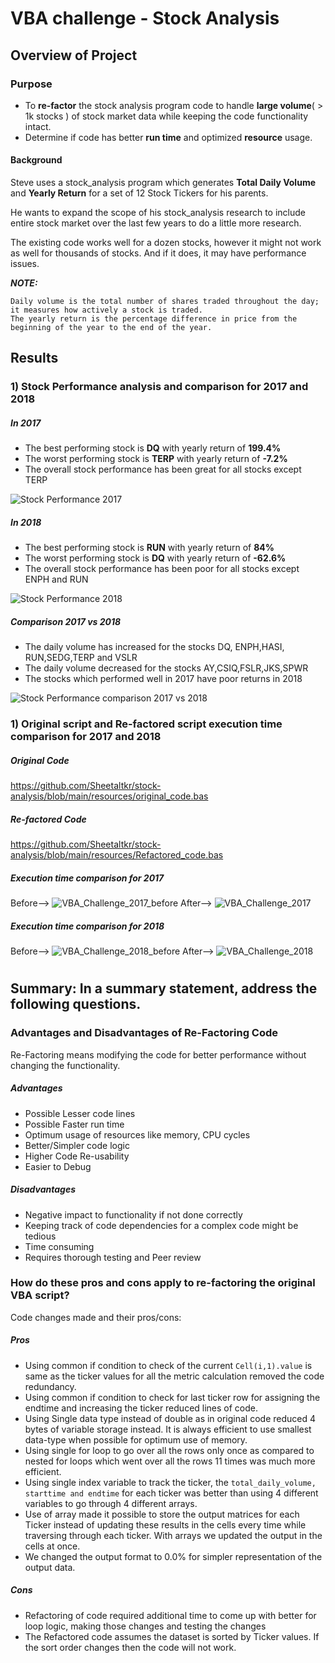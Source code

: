 # VBA challenge - Stock Analysis
## Overview of Project
### Purpose
- To **re-factor** the stock analysis program code to handle **large volume**( > 1k stocks ) of stock market data  while keeping the code functionality intact. 
- Determine if code has better **run time** and optimized **resource** usage. 


#### Background

Steve uses a stock_analysis program which generates **Total Daily Volume** and **Yearly Return** for a set of 12 Stock Tickers for his parents.

He wants to expand the scope of his stock_analysis research to include entire stock market over the last few years to do a little more research.  

The existing code works well for a dozen stocks, however it might not work as well for thousands of stocks. And if it does, it may have performance issues.


***NOTE:***
 
	Daily volume is the total number of shares traded throughout the day; it measures how actively a stock is traded.  
	The yearly return is the percentage difference in price from the beginning of the year to the end of the year.

## Results


### 1) Stock Performance analysis and comparison for 2017 and 2018

##### In 2017
- The best performing stock is **DQ** with yearly return of **199.4%**
- The worst performing stock is **TERP** with yearly return of **-7.2%**
- The overall stock performance has been great for all stocks except TERP

![Stock Performance 2017](https://github.com/Sheetaltkr/stock-analysis/blob/main/resources/VBA_Challenge_output_2017.png)

##### In 2018 
- The best performing stock is **RUN** with yearly return of **84%**
- The worst performing stock is **DQ** with yearly return of **-62.6%**
- The overall stock performance has been poor for all stocks except ENPH and RUN 

![Stock Performance 2018](https://github.com/Sheetaltkr/stock-analysis/blob/main/resources/VBA_Challenge_output_2018.png)

##### Comparison 2017 vs 2018

- The daily volume has increased for the stocks DQ, ENPH,HASI, RUN,SEDG,TERP and VSLR
- The daily volume decreased for the stocks AY,CSIQ,FSLR,JKS,SPWR
- The stocks which performed well in 2017 have poor returns in 2018

![Stock Performance comparison 2017 vs 2018](https://github.com/Sheetaltkr/stock-analysis/blob/main/resources/VBA_Challenge_Comparison_2018_vs_2017.png)

### 1) Original script and Re-factored script execution time comparison for 2017 and 2018
##### Original Code
https://github.com/Sheetaltkr/stock-analysis/blob/main/resources/original_code.bas
##### Re-factored Code
https://github.com/Sheetaltkr/stock-analysis/blob/main/resources/Refactored_code.bas

##### Execution time comparison for 2017
Before-->
![VBA_Challenge_2017_before](https://github.com/Sheetaltkr/stock-analysis/blob/main/resources/VBA_Challenge_2017_before.png)
After-->
![VBA_Challenge_2017](https://github.com/Sheetaltkr/stock-analysis/blob/main/resources/VBA_Challenge_2017.png)

##### Execution time comparison for 2018
Before-->
![VBA_Challenge_2018_before](https://github.com/Sheetaltkr/stock-analysis/blob/main/resources/VBA_Challenge_2018_before.png)
After-->
![VBA_Challenge_2018](https://github.com/Sheetaltkr/stock-analysis/blob/main/resources/VBA_Challenge_2018.png)

#

## Summary: In a summary statement, address the following questions.

### Advantages and Disadvantages of Re-Factoring Code


Re-Factoring means modifying the code for better performance without changing the functionality.
##### Advantages
- Possible Lesser code lines
- Possible Faster run time
- Optimum usage of resources like memory, CPU cycles
- Better/Simpler code logic
- Higher Code Re-usability
- Easier to Debug
##### Disadvantages
- Negative impact to functionality if not done correctly
- Keeping track of code dependencies for a complex code might be tedious
- Time consuming
- Requires thorough testing and Peer review


### How do these pros and cons apply to re-factoring the original VBA script?

Code changes made and their pros/cons:

##### Pros

- Using common if condition to check of the current `Cell(i,1).value` is same as the ticker values for all the metric calculation removed the code redundancy.
- Using common if condition to check for last ticker row for assigning the endtime and increasing the ticker reduced lines of code.
- Using Single data type instead of double as in original code reduced 4 bytes of variable storage instead. It is always efficient to use smallest data-type when possible for optimum use of memory.
- Using single for loop to go over all the rows only once as compared to nested for loops which went over all the rows 11 times was much more efficient.
- Using single index variable to track the ticker, the `total_daily_volume, starttime and endtime` for each ticker was better than using 4 different variables to go through 4 different arrays.
- Use of array made it possible to store the output matrices for each Ticker instead of updating these results  in the cells every time while traversing through each ticker. With arrays we updated the output in the cells at once.
- We changed the output format to 0.0% for simpler representation of the output data.

##### Cons

- Refactoring of code required additional time to come up with better for loop logic, making those changes and testing the changes
- The Refactored code assumes the dataset is sorted by Ticker values. If the sort order changes then the code will not work.

